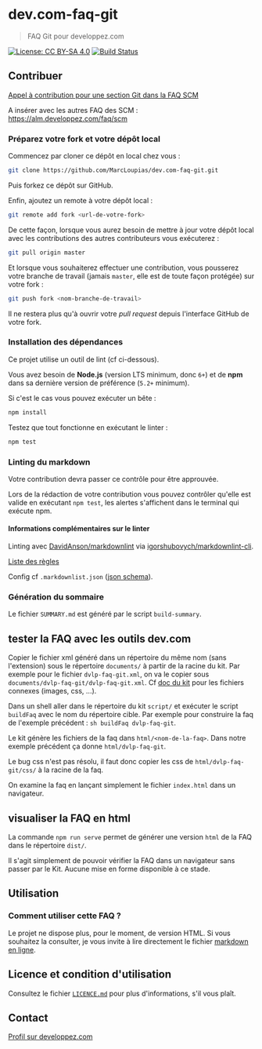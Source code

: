 # dev.com-faq-git

> FAQ Git pour developpez.com

[![License: CC BY-SA 4.0](https://img.shields.io/badge/License-CC%20BY--SA%204.0-lightgrey.svg)](http://creativecommons.org/licenses/by-sa/4.0/)
[![Build Status](https://travis-ci.com/MarcLoupias/dev.com-faq-git.svg?branch=master)](https://travis-ci.com/MarcLoupias/dev.com-faq-git)

## Contribuer

[Appel à contribution pour une section Git dans la FAQ SCM](https://www.developpez.net/forums/d1844867/general-developpement/alm/contribuez/appel-contribution-section-git-faq-scm/)

A insérer avec les autres FAQ des SCM : https://alm.developpez.com/faq/scm

### Préparez votre fork et votre dépôt local

Commencez par cloner ce dépôt en local chez vous : 

```bash
git clone https://github.com/MarcLoupias/dev.com-faq-git.git
```

Puis forkez ce dépôt sur GitHub.

Enfin, ajoutez un remote à votre dépôt local : 

```bash
git remote add fork <url-de-votre-fork>
```

De cette façon, lorsque vous aurez besoin de mettre à jour votre dépôt local avec les contributions des autres contributeurs vous exécuterez :

```bash
git pull origin master
```

Et lorsque vous souhaiterez effectuer une contribution, vous pousserez votre branche de travail (jamais `master`, elle est de toute façon protégée) sur votre fork :

```bash
git push fork <nom-branche-de-travail>
```

Il ne restera plus qu'à ouvrir votre *pull request* depuis l'interface GitHub de votre fork.

### Installation des dépendances

Ce projet utilise un outil de lint (cf ci-dessous).

Vous avez besoin de **Node.js** (version LTS minimum, donc `6+`) et de **npm** dans sa dernière version de préférence (`5.2+` minimum).

Si c'est le cas vous pouvez exécuter un bête :

```bash
npm install
```

Testez que tout fonctionne en exécutant le linter :

```bash
npm test
```

### Linting du markdown

Votre contribution devra passer ce contrôle pour être approuvée.

Lors de la rédaction de votre contribution vous pouvez contrôler qu'elle est valide en exécutant `npm test`, les alertes s'affichent dans le terminal qui exécute npm.

#### Informations complémentaires sur le linter

Linting avec [DavidAnson/markdownlint](https://github.com/DavidAnson/markdownlint) via [igorshubovych/markdownlint-cli](https://github.com/igorshubovych/markdownlint-cli).

[Liste des règles](https://github.com/DavidAnson/markdownlint/blob/master/doc/Rules.md#md001)

Config cf `.markdownlist.json` ([json schema](https://github.com/DavidAnson/markdownlint/blob/master/schema/markdownlint-config-schema.json)).

### Génération du sommaire

Le fichier `SUMMARY.md` est généré par le script `build-summary`.

## tester la FAQ avec les outils dev.com

Copier le fichier xml généré dans un répertoire du même nom (sans l'extension) sous le répertoire `documents/` à partir de la racine du kit.
Par exemple pour le fichier `dvlp-faq-git.xml`, on va le copier sous `documents/dvlp-faq-git/dvlp-faq-git.xml`.
Cf [doc du kit](http://club.developpez.com/outils/wiki/KitGeneration) pour les fichiers connexes (images, css, ...).

Dans un shell aller dans le répertoire du kit `script/` et exécuter le script `buildFaq` avec le nom du répertoire cible.
Par exemple pour construire la faq de l'exemple précédent : `sh buildFaq dvlp-faq-git`.

Le kit génère les fichiers de la faq dans `html/<nom-de-la-faq>`. Dans notre exemple précédent ça donne `html/dvlp-faq-git`.

Le bug css n'est pas résolu, il faut donc copier les css de `html/dvlp-faq-git/css/` à la racine de la faq.

On examine la faq en lançant simplement le fichier `index.html` dans un navigateur.

## visualiser la FAQ en html

La commande `npm run serve` permet de générer une version `html` de la FAQ dans le répertoire `dist/`.

Il s'agit simplement de pouvoir vérifier la FAQ dans un navigateur sans passer par le Kit. Aucune mise en forme disponible à ce stade.

## Utilisation

### Comment utiliser cette FAQ ?

Le projet ne dispose plus, pour le moment, de version HTML.
Si vous souhaitez la consulter, je vous invite à lire directement le fichier [markdown en ligne](https://github.com/MarcLoupias/dev.com-faq-git/blob/master/faq-content/SUMMARY.md).

## Licence et condition d'utilisation

Consultez le fichier [`LICENCE.md`](LICENCE.md) pour plus d'informations, s'il vous plaît.

## Contact

[Profil sur developpez.com](https://www.developpez.net/forums/u70899/marco46/)
